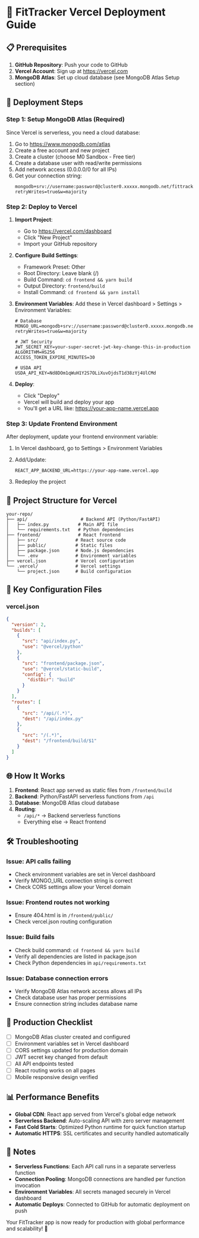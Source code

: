 # 🚀 FitTracker Vercel Deployment Guide

## 📋 Prerequisites

1. **GitHub Repository**: Push your code to GitHub
2. **Vercel Account**: Sign up at https://vercel.com
3. **MongoDB Atlas**: Set up cloud database (see MongoDB Atlas Setup section)

## 🔧 Deployment Steps

### Step 1: Setup MongoDB Atlas (Required)

Since Vercel is serverless, you need a cloud database:

1. Go to https://www.mongodb.com/atlas
2. Create a free account and new project
3. Create a cluster (choose M0 Sandbox - Free tier)
4. Create a database user with read/write permissions
5. Add network access (0.0.0.0/0 for all IPs)
6. Get your connection string:
   ```
   mongodb+srv://username:password@cluster0.xxxxx.mongodb.net/fittracker?retryWrites=true&w=majority
   ```

### Step 2: Deploy to Vercel

1. **Import Project**:
   - Go to https://vercel.com/dashboard
   - Click "New Project"
   - Import your GitHub repository

2. **Configure Build Settings**:
   - Framework Preset: Other
   - Root Directory: Leave blank (/)
   - Build Command: `cd frontend && yarn build`
   - Output Directory: `frontend/build`
   - Install Command: `cd frontend && yarn install`

3. **Environment Variables**:
   Add these in Vercel dashboard > Settings > Environment Variables:
   
   ```env
   # Database
   MONGO_URL=mongodb+srv://username:password@cluster0.xxxxx.mongodb.net/fittracker?retryWrites=true&w=majority
   
   # JWT Security
   JWT_SECRET_KEY=your-super-secret-jwt-key-change-this-in-production
   ALGORITHM=HS256
   ACCESS_TOKEN_EXPIRE_MINUTES=30
   
   # USDA API
   USDA_API_KEY=Nd8DOm1qWuH1Y2S7OLiXuvOjdsT1d38zYj4UlCMd
   ```

4. **Deploy**:
   - Click "Deploy"
   - Vercel will build and deploy your app
   - You'll get a URL like: https://your-app-name.vercel.app

### Step 3: Update Frontend Environment

After deployment, update your frontend environment variable:

1. In Vercel dashboard, go to Settings > Environment Variables
2. Add/Update:
   ```env
   REACT_APP_BACKEND_URL=https://your-app-name.vercel.app
   ```

3. Redeploy the project

## 📁 Project Structure for Vercel

```
your-repo/
├── api/                    # Backend API (Python/FastAPI)
│   ├── index.py           # Main API file
│   └── requirements.txt   # Python dependencies
├── frontend/              # React frontend
│   ├── src/              # React source code
│   ├── public/           # Static files
│   ├── package.json      # Node.js dependencies
│   └── .env              # Environment variables
├── vercel.json           # Vercel configuration
└── .vercel/              # Vercel settings
    └── project.json      # Build configuration
```

## 🔧 Key Configuration Files

### vercel.json
```json
{
  "version": 2,
  "builds": [
    {
      "src": "api/index.py",
      "use": "@vercel/python"
    },
    {
      "src": "frontend/package.json",
      "use": "@vercel/static-build",
      "config": {
        "distDir": "build"
      }
    }
  ],
  "routes": [
    {
      "src": "/api/(.*)",
      "dest": "/api/index.py"
    },
    {
      "src": "/(.*)",
      "dest": "/frontend/build/$1"
    }
  ]
}
```

## 🌐 How It Works

1. **Frontend**: React app served as static files from `/frontend/build`
2. **Backend**: Python/FastAPI serverless functions from `/api`
3. **Database**: MongoDB Atlas cloud database
4. **Routing**: 
   - `/api/*` → Backend serverless functions
   - Everything else → React frontend

## 🛠️ Troubleshooting

### Issue: API calls failing
- Check environment variables are set in Vercel dashboard
- Verify MONGO_URL connection string is correct
- Check CORS settings allow your Vercel domain

### Issue: Frontend routes not working
- Ensure 404.html is in `/frontend/public/`
- Check vercel.json routing configuration

### Issue: Build fails
- Check build command: `cd frontend && yarn build`
- Verify all dependencies are listed in package.json
- Check Python dependencies in `api/requirements.txt`

### Issue: Database connection errors
- Verify MongoDB Atlas network access allows all IPs
- Check database user has proper permissions
- Ensure connection string includes database name

## 🚀 Production Checklist

- [ ] MongoDB Atlas cluster created and configured
- [ ] Environment variables set in Vercel dashboard
- [ ] CORS settings updated for production domain
- [ ] JWT secret key changed from default
- [ ] All API endpoints tested
- [ ] React routing works on all pages
- [ ] Mobile responsive design verified

## 📊 Performance Benefits

- **Global CDN**: React app served from Vercel's global edge network
- **Serverless Backend**: Auto-scaling API with zero server management
- **Fast Cold Starts**: Optimized Python runtime for quick function startup
- **Automatic HTTPS**: SSL certificates and security handled automatically

## 📝 Notes

- **Serverless Functions**: Each API call runs in a separate serverless function
- **Connection Pooling**: MongoDB connections are handled per function invocation
- **Environment Variables**: All secrets managed securely in Vercel dashboard
- **Automatic Deploys**: Connected to GitHub for automatic deployment on push

Your FitTracker app is now ready for production with global performance and scalability! 🎉